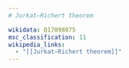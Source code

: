 ```yaml
---
# Jurkat–Richert theorem

wikidata: Q17098075
msc_classification: 11
wikipedia_links:
  - "[[Jurkat–Richert theorem]]"
---
```

